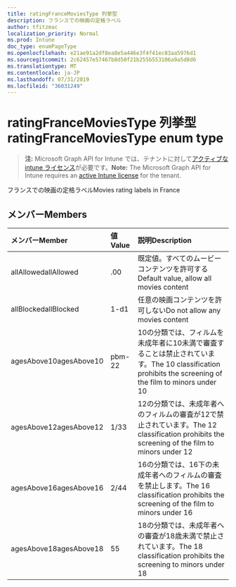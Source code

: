 ```yaml
---
title: ratingFranceMoviesType 列挙型
description: フランスでの映画の定格ラベル
author: tfitzmac
localization_priority: Normal
ms.prod: Intune
doc_type: enumPageType
ms.openlocfilehash: e21ae91a2df8ea8e5a446e3f4f41ec83aa5976d1
ms.sourcegitcommit: 2c62457e57467b8d50f21b255b553106a9a5d8d6
ms.translationtype: MT
ms.contentlocale: ja-JP
ms.lasthandoff: 07/31/2019
ms.locfileid: "36031249"
---
```

# <a name="ratingfrancemoviestype-enum-type"></a><span data-ttu-id="c6a6d-103">ratingFranceMoviesType 列挙型</span><span class="sxs-lookup"><span data-stu-id="c6a6d-103">ratingFranceMoviesType enum type</span></span>

> <span data-ttu-id="c6a6d-104">**注:** Microsoft Graph API for Intune では、テナントに対して[アクティブな intune ライセンス](https://go.microsoft.com/fwlink/?linkid=839381)が必要です。</span><span class="sxs-lookup"><span data-stu-id="c6a6d-104">**Note:** The Microsoft Graph API for Intune requires an [active Intune license](https://go.microsoft.com/fwlink/?linkid=839381) for the tenant.</span></span>

<span data-ttu-id="c6a6d-105">フランスでの映画の定格ラベル</span><span class="sxs-lookup"><span data-stu-id="c6a6d-105">Movies rating labels in France</span></span>

## <a name="members"></a><span data-ttu-id="c6a6d-106">メンバー</span><span class="sxs-lookup"><span data-stu-id="c6a6d-106">Members</span></span>
|<span data-ttu-id="c6a6d-107">メンバー</span><span class="sxs-lookup"><span data-stu-id="c6a6d-107">Member</span></span>|<span data-ttu-id="c6a6d-108">値</span><span class="sxs-lookup"><span data-stu-id="c6a6d-108">Value</span></span>|<span data-ttu-id="c6a6d-109">説明</span><span class="sxs-lookup"><span data-stu-id="c6a6d-109">Description</span></span>|
|:---|:---|:---|
|<span data-ttu-id="c6a6d-110">allAllowed</span><span class="sxs-lookup"><span data-stu-id="c6a6d-110">allAllowed</span></span>|<span data-ttu-id="c6a6d-111">.0</span><span class="sxs-lookup"><span data-stu-id="c6a6d-111">0</span></span>|<span data-ttu-id="c6a6d-112">既定値。すべてのムービーコンテンツを許可する</span><span class="sxs-lookup"><span data-stu-id="c6a6d-112">Default value, allow all movies content</span></span>|
|<span data-ttu-id="c6a6d-113">allBlocked</span><span class="sxs-lookup"><span data-stu-id="c6a6d-113">allBlocked</span></span>|<span data-ttu-id="c6a6d-114">1-d</span><span class="sxs-lookup"><span data-stu-id="c6a6d-114">1</span></span>|<span data-ttu-id="c6a6d-115">任意の映画コンテンツを許可しない</span><span class="sxs-lookup"><span data-stu-id="c6a6d-115">Do not allow any movies content</span></span>|
|<span data-ttu-id="c6a6d-116">agesAbove10</span><span class="sxs-lookup"><span data-stu-id="c6a6d-116">agesAbove10</span></span>|<span data-ttu-id="c6a6d-117">pbm-2</span><span class="sxs-lookup"><span data-stu-id="c6a6d-117">2</span></span>|<span data-ttu-id="c6a6d-118">10の分類では、フィルムを未成年者に10未満で審査することは禁止されています。</span><span class="sxs-lookup"><span data-stu-id="c6a6d-118">The 10 classification prohibits the screening of the film to minors under 10</span></span>|
|<span data-ttu-id="c6a6d-119">agesAbove12</span><span class="sxs-lookup"><span data-stu-id="c6a6d-119">agesAbove12</span></span>|<span data-ttu-id="c6a6d-120">1/3</span><span class="sxs-lookup"><span data-stu-id="c6a6d-120">3</span></span>|<span data-ttu-id="c6a6d-121">12の分類では、未成年者へのフィルムの審査が12で禁止されています。</span><span class="sxs-lookup"><span data-stu-id="c6a6d-121">The 12 classification prohibits the screening of the film to minors under 12</span></span>|
|<span data-ttu-id="c6a6d-122">agesAbove16</span><span class="sxs-lookup"><span data-stu-id="c6a6d-122">agesAbove16</span></span>|<span data-ttu-id="c6a6d-123">2/4</span><span class="sxs-lookup"><span data-stu-id="c6a6d-123">4</span></span>|<span data-ttu-id="c6a6d-124">16の分類では、16下の未成年者へのフィルムの審査を禁止します。</span><span class="sxs-lookup"><span data-stu-id="c6a6d-124">The 16 classification prohibits the screening of the film to minors under 16</span></span>|
|<span data-ttu-id="c6a6d-125">agesAbove18</span><span class="sxs-lookup"><span data-stu-id="c6a6d-125">agesAbove18</span></span>|<span data-ttu-id="c6a6d-126">5</span><span class="sxs-lookup"><span data-stu-id="c6a6d-126">5</span></span>|<span data-ttu-id="c6a6d-127">18の分類では、未成年者への審査が18歳未満で禁止されています。</span><span class="sxs-lookup"><span data-stu-id="c6a6d-127">The 18 classification prohibits the screening to minors under 18</span></span>|



